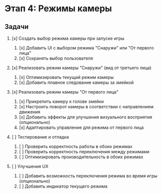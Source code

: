 # Этап 4: Режимы камеры

## Задачи

1. [x] Создать выбор режима камеры при запуске игры
   1. [x] Добавить UI с выбором режима "Снаружи" или "От первого лица"
   2. [x] Сохранять выбор пользователя

2. [x] Реализовать режим камеры "Снаружи" (вид от третьего лица)
   1. [x] Оптимизировать текущий режим камеры
   2. [x] Добавить плавное следование камеры за змейкой

3. [x] Реализовать режим камеры "От первого лица"
   1. [x] Прикрепить камеру к голове змейки
   2. [x] Настроить поворот камеры в соответствии с направлением движения
   3. [x] Добавить эффекты для улучшения визуального восприятия (опционально)
   4. [x] Адаптировать управление для режима от первого лица

4. [ ] Тестирование и отладка
   1. [ ] Проверить корректность работы в обоих режимах
   2. [ ] Проверить корректность переключения между режимами
   3. [ ] Оптимизировать производительность в обоих режимах

5. [ ] Улучшения UX
   1. [ ] Добавить возможность переключения режима во время игры (опционально)
   2. [ ] Добавить индикатор текущего режима 